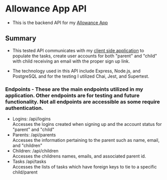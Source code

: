 # Allowance App API

* This is the backend API for my [Allowance App](https://allowance-app.enguyen89141.now.sh/)

## Summary

* This tested API communicates with my [client side application](https://github.com/enguyen89141/Allowance-App) to populate the tasks, create user accounts for both "parent" and "child" with child receiving an email with the proper sign up link. 

* The technology used in this API include Express, Node.js, and PostgreSQL and for the testing I utilized Chai, Jest, and Supertest.

### Endpoints - These are the main endpoints utilized in my application. Other endpoints are for testing and future functionality. Not all endpoints are accessible as some require authentication. 

* Logins: /api/logins <br>
Accesses the logins created when signing up and the account status for "parent" and "child"
* Parents: /api/parents <br>
Accesses the information pertaining to the parent such as name, email, and "children"
* Children: /api/children <br>
Accesses the childrens names, emails, and associated parent id.
* Tasks /api/tasks <br>
Accesses the lists of tasks which have foreign keys to tie to a specific child/parent

